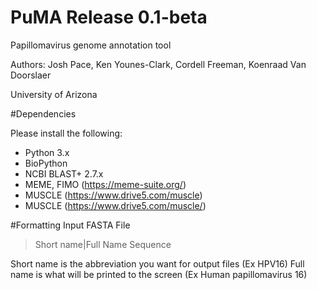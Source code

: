 # PuMA Release 0.1-beta 

Papillomavirus genome annotation tool

Authors: Josh Pace, Ken Younes-Clark, Cordell Freeman, Koenraad Van Doorslaer 

University of Arizona

#Dependencies 

Please install the following:

* Python 3.x
* BioPython
* NCBI BLAST+ 2.7.x
* MEME, FIMO (https://meme-suite.org/)
* MUSCLE (https://www.drive5.com/muscle)
* MUSCLE (https://www.drive5.com/muscle/)

#Formatting Input FASTA File

>Short name|Full Name
Sequence

Short name is the abbreviation you want for output files (Ex HPV16)
Full name is what will be printed to the screen (Ex Human papillomavirus 16)
